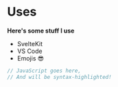 # Uses

**Here's some stuff I use**

- SvelteKit
- VS Code
- Emojis 😎

<!-- can add code blocks like as follows, just add language after initial backticks -->
```js
// JavaScript goes here,
// And will be syntax-highlighted!
```